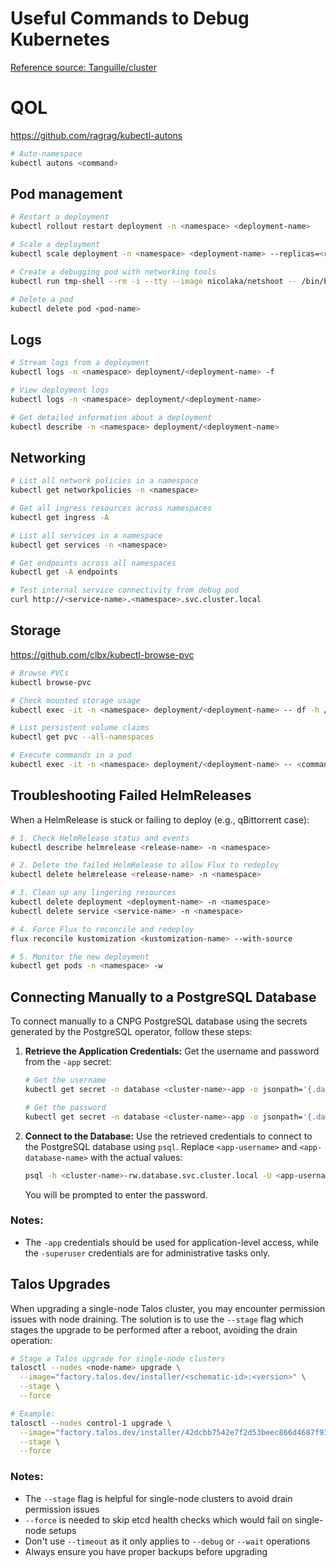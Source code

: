 # Useful Commands to Debug Kubernetes
[Reference source: Tanguille/cluster](https://github.com/Tanguille/cluster)

# QOL

<https://github.com/ragrag/kubectl-autons>

```bash
# Auto-namespace
kubectl autons <command>
```

## Pod management

```bash
# Restart a deployment
kubectl rollout restart deployment -n <namespace> <deployment-name>

# Scale a deployment
kubectl scale deployment -n <namespace> <deployment-name> --replicas=<replicas>

# Create a debugging pod with networking tools
kubectl run tmp-shell --rm -i --tty --image nicolaka/netshoot -- /bin/bash

# Delete a pod
kubectl delete pod <pod-name>
```

## Logs

```bash
# Stream logs from a deployment
kubectl logs -n <namespace> deployment/<deployment-name> -f

# View deployment logs
kubectl logs -n <namespace> deployment/<deployment-name>

# Get detailed information about a deployment
kubectl describe -n <namespace> deployment/<deployment-name>
```

## Networking

```bash
# List all network policies in a namespace
kubectl get networkpolicies -n <namespace>

# Get all ingress resources across namespaces
kubectl get ingress -A

# List all services in a namespace
kubectl get services -n <namespace>

# Get endpoints across all namespaces
kubectl get -A endpoints

# Test internal service connectivity from debug pod
curl http://<service-name>.<namespace>.svc.cluster.local
```

## Storage

<https://github.com/clbx/kubectl-browse-pvc>

```bash
# Browse PVCs
kubectl browse-pvc

# Check mounted storage usage
kubectl exec -it -n <namespace> deployment/<deployment-name> -- df -h /path

# List persistent volume claims
kubectl get pvc --all-namespaces

# Execute commands in a pod
kubectl exec -it -n <namespace> deployment/<deployment-name> -- <command>
```

## Troubleshooting Failed HelmReleases

When a HelmRelease is stuck or failing to deploy (e.g., qBittorrent case):

```bash
# 1. Check HelmRelease status and events
kubectl describe helmrelease <release-name> -n <namespace>

# 2. Delete the failed HelmRelease to allow Flux to redeploy
kubectl delete helmrelease <release-name> -n <namespace>

# 3. Clean up any lingering resources
kubectl delete deployment <deployment-name> -n <namespace>
kubectl delete service <service-name> -n <namespace>

# 4. Force Flux to reconcile and redeploy
flux reconcile kustomization <kustomization-name> --with-source

# 5. Monitor the new deployment
kubectl get pods -n <namespace> -w
```

## Connecting Manually to a PostgreSQL Database

To connect manually to a CNPG PostgreSQL database using the secrets generated by the PostgreSQL operator, follow these steps:

1. **Retrieve the Application Credentials:**
   Get the username and password from the `-app` secret:

    ```bash
    # Get the username
    kubectl get secret -n database <cluster-name>-app -o jsonpath='{.data.username}' | base64 -d

    # Get the password
    kubectl get secret -n database <cluster-name>-app -o jsonpath='{.data.password}' | base64 -d
    ```

2. **Connect to the Database:**
   Use the retrieved credentials to connect to the PostgreSQL database using `psql`. Replace `<app-username>` and `<app-database-name>` with the actual values:

    ```bash
    psql -h <cluster-name>-rw.database.svc.cluster.local -U <app-username> -d <app-database-name> -W
    ```

    You will be prompted to enter the password.

### Notes:

- The `-app` credentials should be used for application-level access, while the `-superuser` credentials are for administrative tasks only.

## Talos Upgrades

When upgrading a single-node Talos cluster, you may encounter permission issues with node draining. The solution is to use the `--stage` flag which stages the upgrade to be performed after a reboot, avoiding the drain operation:

```bash
# Stage a Talos upgrade for single-node clusters
talosctl --nodes <node-name> upgrade \
  --image="factory.talos.dev/installer/<schematic-id>:<version>" \
  --stage \
  --force

# Example:
talosctl --nodes control-1 upgrade \
  --image="factory.talos.dev/installer/42dcbb7542e7f2d53beec866d4687f9306cd2b2da3b049fb4872cfc41942723e:v1.9.1" \
  --stage \
  --force
```

### Notes:

- The `--stage` flag is helpful for single-node clusters to avoid drain permission issues
- `--force` is needed to skip etcd health checks which would fail on single-node setups
- Don't use `--timeout` as it only applies to `--debug` or `--wait` operations
- Always ensure you have proper backups before upgrading